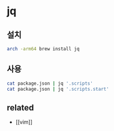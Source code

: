 # jq

## 설치
```sh
arch -arm64 brew install jq
```

## 사용
```sh
cat package.json | jq '.scripts'
cat package.json | jq '.scripts.start'
```

## related
- [[vim]]
